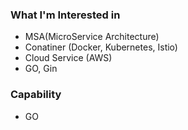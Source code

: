 ### **What I'm Interested in**
* MSA(MicroService Architecture)
* Conatiner (Docker, Kubernetes, Istio)
* Cloud Service (AWS)
* GO, Gin

### **Capability**
* GO




<!---
choigonyok/choigonyok is a ✨ special ✨ repository because its `README.md` (this file) appears on your GitHub profile.
You can click the Preview link to take a look at your changes.
--->
